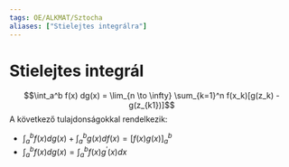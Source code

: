 ```yaml
---
tags: OE/ALKMAT/Sztocha 
aliases: ["Stielejtes integrálra"]
---
```

# Stielejtes integrál
$$\int_a^b f(x) dg(x) = \lim_{n \to \infty} \sum_{k=1}^n f(x_k)[g(z_k) - g(z_{k1})]$$
A következő tulajdonságokkal rendelkezik:
- $\int_a^b f(x)dg(x) + \int_a^b g(x)df(x) = [f(x) g(x)]_a^b$
- $\int_a^b f(x)dg(x) = \int_a^b f(x) g^\prime (x) dx$
